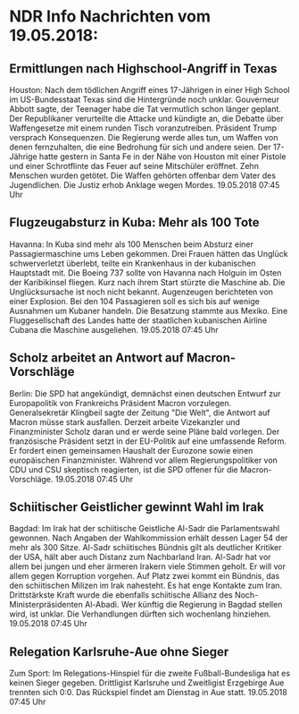 # NDR Info Nachrichten vom 19.05.2018:


## Ermittlungen nach Highschool-Angriff in Texas
Houston: Nach dem tödlichen Angriff eines 17-Jährigen in einer High School im US-Bundesstaat Texas sind die Hintergründe noch unklar. Gouverneur Abbott sagte, der Teenager habe die Tat vermutlich schon länger geplant. Der Republikaner verurteilte die Attacke und kündigte an, die Debatte über Waffengesetze mit einem runden Tisch voranzutreiben. Präsident Trump versprach Konsequenzen. Die Regierung werde alles tun, um Waffen von denen fernzuhalten, die eine Bedrohung für sich und andere seien. Der 17-Jährige hatte gestern in Santa Fe in der Nähe von Houston mit einer Pistole und einer Schrotflinte das Feuer auf seine Mitschüler eröffnet. Zehn Menschen wurden getötet. Die Waffen gehörten offenbar dem Vater des Jugendlichen. Die Justiz erhob Anklage wegen Mordes. 19.05.2018 07:45 Uhr 

## Flugzeugabsturz in Kuba: Mehr als 100 Tote
Havanna: In Kuba sind mehr als 100 Menschen beim Absturz einer Passagiermaschine ums Leben gekommen. Drei Frauen hätten das Unglück schwerverletzt überlebt, teilte ein Krankenhaus in der kubanischen Hauptstadt mit. Die Boeing 737 sollte von Havanna nach Holguin im Osten der Karibikinsel fliegen. Kurz nach ihrem Start stürzte die Maschine ab. Die Unglücksursache ist noch nicht bekannt. Augenzeugen berichteten von einer Explosion. Bei den 104 Passagieren soll es sich bis auf wenige Ausnahmen um Kubaner handeln. Die Besatzung stammte aus Mexiko. Eine Fluggesellschaft des Landes hatte der staatlichen kubanischen Airline Cubana die Maschine ausgeliehen. 19.05.2018 07:45 Uhr 

## Scholz arbeitet an Antwort auf Macron-Vorschläge
Berlin:	Die SPD hat angekündigt, demnächst einen deutschen Entwurf zur Europapolitik von Frankreichs Präsident Macron vorzulegen. Generalsekretär Klingbeil sagte der Zeitung "Die Welt", die Antwort auf Macron müsse stark ausfallen. Derzeit arbeite Vizekanzler und Finanzminister Scholz daran und er werde seine Pläne bald vorlegen. Der französische Präsident setzt in der EU-Politik auf eine umfassende Reform. Er fordert einen gemeinsamen Haushalt der Eurozone sowie einen europäischen Finanzminister. Während vor allem Regierungspolitiker von CDU und CSU skeptisch reagierten, ist die SPD offener für die Macron-Vorschläge. 19.05.2018 07:45 Uhr 

## Schiitischer Geistlicher gewinnt Wahl im Irak
Bagdad:	Im Irak hat der schiitische Geistliche Al-Sadr die Parlamentswahl gewonnen. Nach Angaben der Wahlkommission erhält dessen Lager 54 der mehr als 300 Sitze. Al-Sadr schiitisches Bündnis gilt als deutlicher Kritiker der USA, hält aber auch Distanz zum Nachbarland Iran. Al-Sadr hat vor allem bei jungen und eher ärmeren Irakern viele Stimmen geholt. Er will vor allem gegen Korruption vorgehen. Auf Platz zwei kommt ein Bündnis, das den schiitischen Milizen im Irak nahesteht. Es hat enge Kontakte zum Iran. Drittstärkste Kraft wurde die ebenfalls schiitische Allianz des Noch-Ministerpräsidenten Al-Abadi. Wer künftig die Regierung in Bagdad stellen wird, ist unklar. Die Verhandlungen dürften sich wochenlang hinziehen. 19.05.2018 07:45 Uhr 

## Relegation Karlsruhe-Aue ohne Sieger
Zum Sport: Im Relegations-Hinspiel für die zweite Fußball-Bundesliga hat es keinen Sieger gegeben. Drittligist Karlsruhe und Zweitligist Erzgebirge Aue trennten sich 0:0. Das Rückspiel findet am Dienstag in Aue statt. 19.05.2018 07:45 Uhr 
